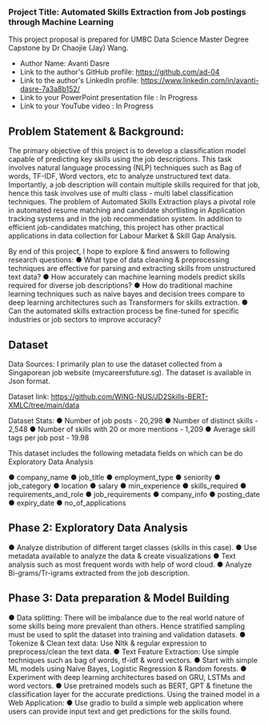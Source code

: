 ### Project Title: Automated Skills Extraction from Job postings through Machine Learning 

This project proposal is prepared for UMBC Data Science Master Degree Capstone by Dr Chaojie (Jay) Wang.

- Author Name: Avanti Dasre
- Link to the author's GitHub profile: https://github.com/ad-04
- Link to the author's LinkedIn profile: https://www.linkedin.com/in/avanti-dasre-7a3a8b152/
- Link to your PowerPoint presentation file : In Progress
- Link to your YouTube video : In Progress

## Problem Statement & Background:
The primary objective of this project is to develop a classification model capable of predicting key skills using the job descriptions. This task involves natural language processing (NLP) techniques such as Bag of words, TF-IDF, Word vectors, etc to analyze unstructured text data. Importantly, a job description will contain multiple skills required for that job, hence this task involves use of multi class - multi label classification techniques.
The problem of Automated Skills Extraction plays a pivotal role in automated resume matching and candidate shortlisting in Application tracking systems and in the job recommendation system. In addition to efficient job-candidates matching, this project has other practical applications in data collection for Labour Market & Skill Gap Analysis. 

By end of this project, I hope to explore & find answers to following research questions:
●	What type of data cleaning & preprocessing techniques are effective for parsing and extracting skills from unstructured text data?
●	How accurately can machine learning models predict skills required for diverse job descriptions?
●	How do traditional machine learning techniques such as naive bayes and decision trees compare to deep learning architectures such as Transformers for skills extraction.
●	Can the automated skills extraction process be fine-tuned for specific industries or job sectors to improve accuracy?

## Dataset

Data Sources: I primarily plan to use the dataset collected from a Singaporean job website (mycareersfuture.sg). The dataset is available in Json format.

Dataset link: https://github.com/WING-NUS/JD2Skills-BERT-XMLC/tree/main/data

Dataset Stats: 
●	Number of job posts - 20,298
●	Number of distinct skills - 2,548
●	Number of skills with 20 or more mentions - 1,209
●	Average skill tags per job post - 19.98

This dataset includes the following metadata fields on which can be do Exploratory Data Analysis

●	company_name
●	job_title
●	employment_type
●	seniority
●	job_category
●	location
●	salary
●	min_experience
●	skills_required
●	requirements_and_role
●	job_requirements
●	company_info
●	posting_date
●	expiry_date
●	no_of_applications

## Phase 2: Exploratory Data Analysis
●	Analyze distribution of different target classes (skills in this case).
●	Use metadata available to analyze the data & create visualizations 
●	Text analysis such as most frequent words with help of word cloud.
●	Analyze Bi-grams/Tr-igrams extracted from the job description.

## Phase 3: Data preparation & Model Building
●	Data splitting: There will be imbalance due to the real world nature of some skills being more prevalent than others. Hence stratified sampling must be used to split the dataset into training and validation datasets.
●	Tokenize & Clean text data: Use Nltk & regular expression to preprocess/clean the text data.
●	Text Feature Extraction: Use simple techniques such as bag of words, tf-idf & word vectors.
●	Start with simple ML models using Naive Bayes, Logistic Regression & Random forests.
●	Experiment with deep learning architectures based on GRU, LSTMs and word vectors.
●	Use pretrained models such as BERT, GPT & finetune the classification layer for the accurate predictions.
Using the trained model in a Web Application:
●	Use gradio to build a simple web application where users can provide input text and get predictions for the skills found.

